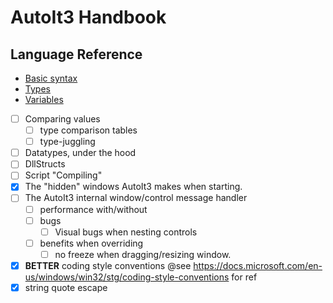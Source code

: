 # AutoIt3 Handbook

## Language Reference
* [Basic syntax](language-reference/basic-syntax/index.md)
* [Types](language-reference/types/index.md)
* [Variables](language-reference/variables/index.md)

* [ ] Comparing values
  * [ ] type comparison tables
  * [ ] type-juggling
* [ ] Datatypes, under the hood
* [ ] DllStructs
* [ ] Script "Compiling"
* [x] The "hidden" windows AutoIt3 makes when starting.
* [ ] The AutoIt3 internal window/control message handler
  * [ ] performance with/without
  * [ ] bugs
    * [ ] Visual bugs when nesting controls
  * [ ] benefits when overriding
    * [ ] no freeze when dragging/resizing window.
* [x] __BETTER__ coding style conventions @see https://docs.microsoft.com/en-us/windows/win32/stg/coding-style-conventions for ref
* [x] string quote escape
